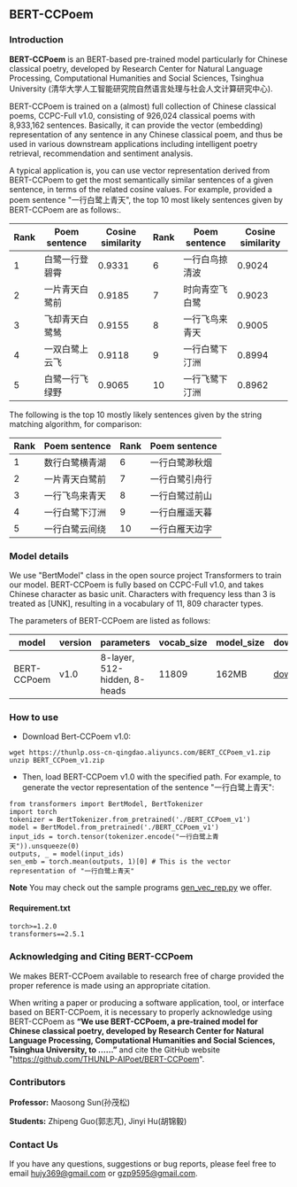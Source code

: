 ## BERT-CCPoem

### Introduction

**BERT-CCPoem** is an BERT-based pre-trained model particularly for Chinese classical poetry, developed by Research Center for Natural Language Processing, Computational Humanities and Social Sciences, Tsinghua University (清华⼤学⼈⼯智能研究院⾃然语⾔处理与社会⼈⽂计算研究中⼼).

BERT-CCPoem is trained on a (almost) full collection of Chinese classical poems, CCPC-Full v1.0, consisting of 926,024 classical poems with 8,933,162 sentences. Basically, it can provide the vector (embedding) representation of any sentence in any Chinese classical poem, and thus be used in various downstream applications including intelligent poetry retrieval, recommendation and sentiment analysis.

A typical application is, you can use vector representation derived from BERT-CCPoem to get the most semantically similar sentences of a given sentence, in terms of the related cosine values. For example, provided a poem sentence "一行白鹭上青天", the top 10 most likely sentences given by BERT-CCPoem are as follows:. 

|Rank|	Poem sentence	|Cosine similarity| Rank |Poem sentence|Cosine similarity|
| ------------ | ------|--------- |  -------- | -------- | -------- |
|1	|白鹭一行登碧霄|	0.9331|	6|	一行白鸟掠清波|	0.9024|
|2|	一片青天白鹭前|	0.9185|	7|	时向青空飞白鹭|	0.9023|
|3	|飞却青天白鹭鸶|	0.9155|	8|	一行飞鸟来青天|	0.9005|
|4	|一双白鹭上云飞	|0.9118|	9	|一行白鹭下汀洲|	0.8994|
|5	|白鹭一行飞绿野|	0.9065|	10|	一行飞鹭下汀洲|	0.8962|

The following is the top 10 mostly likely sentences given by the string matching algorithm, for comparison:

|Rank	|Poem sentence|	Rank	|Poem sentence|
| ------------ | ------|--------- |  -------- |
|1|	数行白鹭横青湖 | 6	|一行白鹭渺秋烟|
|2	|一片青天白鹭前|	7|	一行白鹭引舟行|
|3|	一行飞鸟来青天|	8	|一行白鹭过前山|
|4	|一行白鹭下汀洲	|9|	一行白雁遥天暮|
|5|	一行白鹭云间绕	|10|	一行白雁天边字|

### Model details

We use "BertModel" class in the open source project Transformers to train our model. BERT-CCPoem is fully based on CCPC-Full v1.0, and takes Chinese character as basic unit. Characters with frequency less than 3 is treated as [UNK], resulting in a vocabulary of 11, 809 character types.

The parameters of BERT-CCPoem are listed as follows: 

| model       | version  |  parameters  | vocab_size | model_size | download_url |
| ------------ | ------|--------- |  -------- | -------- | -------- |
| BERT-CCPoem | v1.0 | 8-layer, 512-hidden, 8-heads   | 11809 |  162MB | [download](https://thunlp.oss-cn-qingdao.aliyuncs.com/BERT_CCPoem_v1.zip) |


### How to use

* Download Bert-CCPoem v1.0:

```
wget https://thunlp.oss-cn-qingdao.aliyuncs.com/BERT_CCPoem_v1.zip
unzip BERT_CCPoem_v1.zip
```

* Then, load BERT-CCPoem v1.0 with the specified path. For example, to generate the vector  representation of the sentence "一行白鹭上青天":

```
from transformers import BertModel, BertTokenizer
import torch
tokenizer = BertTokenizer.from_pretrained('./BERT_CCPoem_v1') 
model = BertModel.from_pretrained('./BERT_CCPoem_v1')
input_ids = torch.tensor(tokenizer.encode("一行白鹭上青天")).unsqueeze(0) 
outputs, _ = model(input_ids)
sen_emb = torch.mean(outputs, 1)[0] # This is the vector representation of "一行白鹭上青天"
```

**Note** You may check out the sample programs [gen\_vec\_rep.py](https://github.com/THUNLP-AIPoet/BERT-CCPoem/gen_vec_rep.py) we offer.

#### Requirement.txt

```
torch>=1.2.0
transformers==2.5.1
```

### Acknowledging and Citing BERT-CCPoem

We makes BERT-CCPoem available to research free of charge provided the proper reference is made using an appropriate citation.

When writing a paper or producing a software application, tool, or interface based on BERT-CCPoem, it is necessary to properly acknowledge using BERT-CCPoem as **“We use BERT-CCPoem, a pre-trained model for Chinese classical poetry, developed by Research Center for Natural Language Processing, Computational Humanities and Social Sciences, Tsinghua University, to ……”** and cite the GitHub website "https://github.com/THUNLP-AIPoet/BERT-CCPoem". 


### Contributors

**Professor:** Maosong Sun(孙茂松)

**Students:** Zhipeng Guo(郭志芃), Jinyi Hu(胡锦毅)

### Contact Us

If you have any questions, suggestions or bug reports, please feel free to email hujy369@gmail.com or gzp9595@gmail.com.

